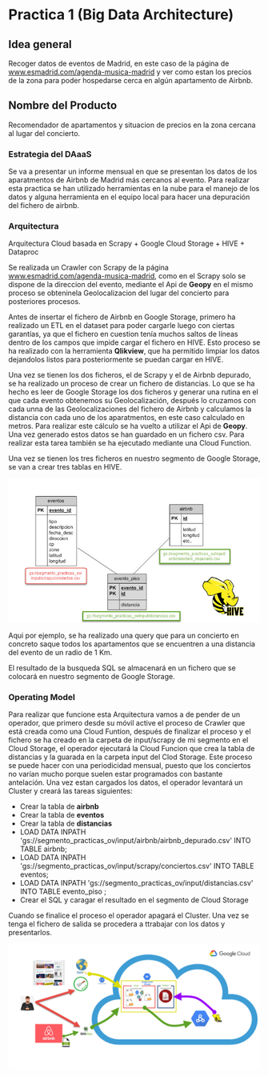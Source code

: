# Practica 1 (Big Data Architecture)
## Idea general
Recoger datos de eventos de Madrid, en este caso de la página de www.esmadrid.com/agenda-musica-madrid y ver como estan los precios de la zona para poder hospedarse cerca en algún apartamento de Airbnb.

## Nombre del Producto
Recomendador de apartamentos y situacion de precios en la zona cercana al lugar del concierto.

### Estrategia del DAaaS
Se va a presentar un informe mensual en que se presentan los datos de los aparatmentos de Airbnb de Madrid más cercanos al evento. Para realizar esta practica se han utilizado herramientas en la nube para el manejo de los datos y alguna herramienta en el equipo local para hacer una depuración del fichero de airbnb.

### Arquitectura

Arquitectura Cloud basada en Scrapy + Google Cloud Storage + HIVE + Dataproc

Se realizada un Crawler con Scrapy de la página www.esmadrid.com/agenda-musica-madrid, como en el Scrapy solo se dispone de la direccion del evento, mediante el Api de **Geopy** en el mismo proceso se obteninela Geolocalizacion del lugar del concierto para posteriores procesos.

Antes de insertar el fichero de Airbnb en Google Storage, primero ha realizado un ETL en el dataset para poder cargarle luego con ciertas garantías, ya que el fichero en cuestion tenía muchos saltos de líneas dentro de los campos que impide cargar el fichero en HIVE. Esto proceso se ha realizado con la herramienta **Qlikview**, que ha permitido limpiar los datos dejandolos listos para posteriormente se puedan cargar en HIVE.

Una vez se tienen los dos ficheros, el de Scrapy y el de Airbnb depurado, se ha realizado un proceso de crear un fichero de distancias. Lo que se ha hecho es leer de Google Storage los dos ficheros y generar una rutina en el que cada evento obtenemos su Geolocalización, después lo cruzamos con cada unna de las Geolocalizaciones del fichero de Airbnb y calculamos la distancia con cada uno de los aparatmentos, en este caso calculado en metros. Para realizar este cálculo se ha vuelto a utilizar el Api de **Geopy**. Una vez generado estos datos se han guardado en un fichero csv. Para realizar esta tarea también se ha ejecutado mediante una Cloud Function. 

Una vez se tienen los tres ficheros en nuestro segmento de Google Storage, se van a crear tres tablas en HIVE. 

![Tablas de HIVE](/graficos/tablas.jpg "Tablas de HIVE")

Aqui por ejemplo, se ha realizado una query que para un concierto en concreto saque todos los apartamentos que se encuentren a una distancia del evento de un radio de 1 Km.

El resultado de la busqueda SQL se almacenará en un fichero que se colocará en nuestro segmento de Google Storage.

### Operating Model

Para realizar que funcione esta Arquitectura vamos a de pender de un operador, que primero desde su móvil active el proceso de Crawler que está creada como una Cloud Funtion, después de finalizar el proceso y el fichero se ha creado en la carpeta de input/scrapy de mi segmento en el Cloud Storage, el operador ejecutará la Cloud Funcion que crea la tabla de distancias y la guarada en la carpeta input del Clod Storage. Este proceso se puede hacer con una periodicidad mensual, puesto que los conciertos no varían mucho porque suelen estar programados con bastante antelación.
Una vez estan cargados los datos, el operador levantará un Cluster y creará las tareas siguientes:
- Crear la tabla de __airbnb__
- Crear la tabla de __eventos__
- Crear la tabla de __distancias__
- LOAD DATA INPATH 'gs://segmento_practicas_ov/input/airbnb/airbnb_depurado.csv' INTO TABLE airbnb;
- LOAD DATA INPATH 'gs://segmento_practicas_ov/input/scrapy/conciertos.csv' INTO TABLE eventos;
- LOAD DATA INPATH 'gs://segmento_practicas_ov/input/distancias.csv' INTO TABLE evento_piso ; 
- Crear el SQL y caragar el resultado en el segmento de Cloud Storage

Cuando se finalice el proceso el operador apagará el Cluster.
Una vez se tenga el fichero de salida se procedera a ttrabajar con los datos y presentarlos.

![Grafico del proceso](/graficos/grafico.jpg "Grafico del proceso")
